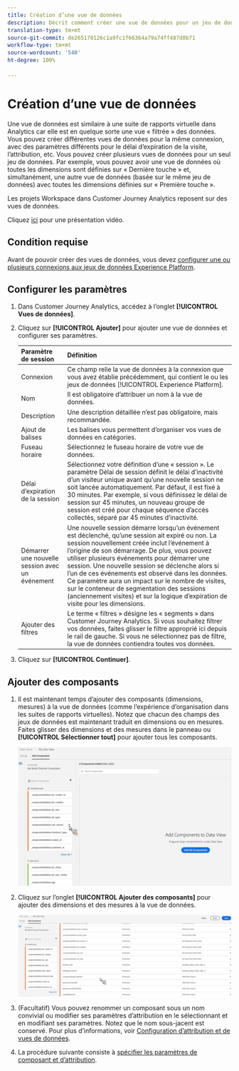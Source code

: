```yaml
---
title: Création d’une vue de données
description: Décrit comment créer une vue de données pour un jeu de données Platform dans Customer Journey Analytics (CJA).
translation-type: tm+mt
source-git-commit: de265170126c1a9fc1f66364a79a74ff487d0b71
workflow-type: tm+mt
source-wordcount: '540'
ht-degree: 100%

---
```



# Création d’une vue de données

Une vue de données est similaire à une suite de rapports virtuelle dans Analytics car elle est en quelque sorte une vue « filtrée » des données. Vous pouvez créer différentes vues de données pour la même connexion, avec des paramètres différents pour le délai d’expiration de la visite, l’attribution, etc. Vous pouvez créer plusieurs vues de données pour un seul jeu de données. Par exemple, vous pouvez avoir une vue de données où toutes les dimensions sont définies sur « Dernière touche » et, simultanément, une autre vue de données (basée sur le même jeu de données) avec toutes les dimensions définies sur « Première touche ».

Les projets Workspace dans Customer Journey Analytics reposent sur des vues de données.

Cliquez [ici](https://docs.adobe.com/content/help/en/platform-learn/tutorials/cja/basic-configuration-for-data-views.html) pour une présentation vidéo.

## Condition requise

Avant de pouvoir créer des vues de données, vous devez [configurer une ou plusieurs connexions aux jeux de données Experience Platform](/help/connections/create-connection.md).

## Configurer les paramètres

1. Dans Customer Journey Analytics, accédez à l’onglet **[!UICONTROL Vues de données]**.

1. Cliquez sur **[!UICONTROL Ajouter]** pour ajouter une vue de données et configurer ses paramètres.

   | Paramètre de session | Définition |
   |---|---|
   | Connexion | Ce champ relie la vue de données à la connexion que vous avez établie précédemment, qui contient le ou les jeux de données [!UICONTROL Experience Platform]. |
   | Nom | Il est obligatoire d’attribuer un nom à la vue de données. |
   | Description | Une description détaillée n’est pas obligatoire, mais recommandée. |
   | Ajout de balises | Les balises vous permettent d’organiser vos vues de données en catégories. |
   | Fuseau horaire | Sélectionnez le fuseau horaire de votre vue de données. |
   | Délai d’expiration de la session | Sélectionnez votre définition d’une « session ». Le paramètre Délai de session définit le délai d’inactivité d’un visiteur unique avant qu’une nouvelle session ne soit lancée automatiquement. Par défaut, il est fixé à 30 minutes. Par exemple, si vous définissez le délai de session sur 45 minutes, un nouveau groupe de session est créé pour chaque séquence d’accès collectés, séparé par 45 minutes d’inactivité. <!--This setting impacts not only your visit counts, but also how visit segment containers are evaluated, and the visit expiration logic for any eVars expiring on visit. Decreasing the session timeout will likely increase the total number of visits in your reporting, while increasing the visit timeout will likely decrease the total number of visits in your reporting. This needs to be reviewed.--> |
   | Démarrer une nouvelle session avec un événement | Une nouvelle session démarre lorsqu’un événement est déclenché, qu’une session ait expiré ou non. La session nouvellement créée inclut l’événement à l’origine de son démarrage. De plus, vous pouvez utiliser plusieurs événements pour démarrer une session. Une nouvelle session se déclenche alors si l’un de ces événements est observé dans les données. Ce paramètre aura un impact sur le nombre de visites, sur le conteneur de segmentation des sessions (anciennement visites) et sur la logique d’expiration de visite pour les dimensions. |
   | Ajouter des filtres | Le terme « filtres » désigne les « segments » dans Customer Journey Analytics. Si vous souhaitez filtrer vos données, faites glisser le filtre approprié ici depuis le rail de gauche. Si vous ne sélectionnez pas de filtre, la vue de données contiendra toutes vos données. |

1. Cliquez sur **[!UICONTROL Continuer]**.

## Ajouter des composants

1. Il est maintenant temps d’ajouter des composants (dimensions, mesures) à la vue de données (comme l’expérience d’organisation dans les suites de rapports virtuelles). Notez que chacun des champs des jeux de données est maintenant traduit en dimensions ou en mesures. Faites glisser des dimensions et des mesures dans le panneau ou **[!UICONTROL Sélectionner tout]** pour ajouter tous les composants.

   ![](assets/add-all-components.png)

1. Cliquez sur l’onglet **[!UICONTROL Ajouter des composants]** pour ajouter des dimensions et des mesures à la vue de données.

   ![](assets/add-all-components2.png)

1. (Facultatif) Vous pouvez renommer un composant sous un nom convivial ou modifier ses paramètres d’attribution en le sélectionnant et en modifiant ses paramètres. Notez que le nom sous-jacent est conservé. Pour plus d’informations, voir [Configuration d’attribution et de vues de données](/help/data-views/configure-dataviews.md).

1. La procédure suivante consiste à [spécifier les paramètres de composant et d’attribution](/help/data-views/configure-dataviews.md).
